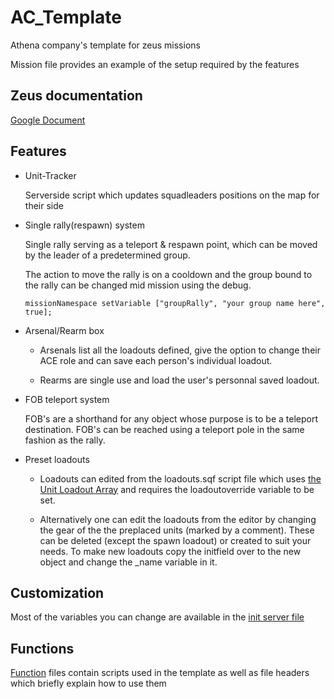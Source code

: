 # AC_Template
Athena company's template for zeus missions

Mission file provides an example of the setup required by the features
## Zeus documentation
[Google Document](https://docs.google.com/document/d/1GAnN8WRpHunJGwsFCwL98DVxpv7MkVnK6a6cgLG1p1o/edit?usp=sharing)

## Features

- Unit-Tracker

	Serverside script which updates squadleaders positions on the map for their side

- Single rally(respawn) system

	Single rally serving as a teleport & respawn point, which can be moved by the leader of a predetermined group.

	The action to move the rally is on a cooldown and the group bound to the rally can be changed mid mission using the debug.
	```
	missionNamespace setVariable ["groupRally", "your group name here", true];
	```

- Arsenal/Rearm box

	- Arsenals list all the loadouts defined, give the option to change their ACE role and can save each person's individual loadout.

	- Rearms are single use and load the user's personnal saved loadout.

- FOB teleport system

	FOB's are a shorthand for any object whose purpose is to be a teleport destination. FOB's can be reached using a teleport pole in the same fashion as the rally.

- Preset loadouts

	- Loadouts can edited from the loadouts.sqf script file which uses [the Unit Loadout Array](https://community.bistudio.com/wiki/Unit_Loadout_Array) and requires the loadoutoverride variable to be set.

	- Alternatively one can edit the loadouts from the editor by changing the gear of the the preplaced units (marked by a comment). These can be deleted (except the spawn loadout) or created to suit your needs. To make new loadouts copy the initfield over to the new object and change the _name variable in it.
## Customization
Most of the variables you can change are available in the [init server file](Zeus_AC_Template.Stratis/InitServer.sqf) 

## Functions 

[Function](Zeus_AC_Template.Stratis/functions) files contain scripts used in the template as well as file headers which briefly explain how to use them
